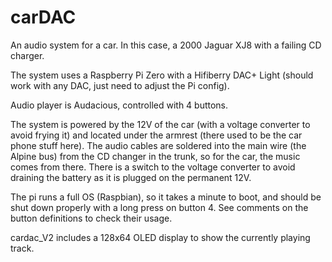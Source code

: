 # carDAC

An audio system for a car. In this case, a 2000 Jaguar XJ8 with a failing CD charger.

The system uses a Raspberry Pi Zero with a Hifiberry DAC+ Light (should work with any DAC, just need to adjust the Pi config).

Audio player is Audacious, controlled with 4 buttons. 

The system is powered by the 12V of the car (with a voltage converter to avoid frying it) and located under the armrest (there used to be the car phone stuff here). The audio cables are soldered into the main wire (the Alpine bus) from the CD changer in the trunk,
so for the car, the music comes from there.
There is a switch to the voltage converter to avoid draining the battery as it is plugged on the permanent 12V.

The pi runs a full OS (Raspbian), so it takes a minute to boot, and should be shut down properly with a long press on button 4. See comments on the button definitions to check their usage.

cardac_V2 includes a 128x64 OLED display to show the currently playing track.
